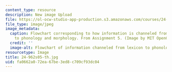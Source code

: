 ```yaml
---
content_type: resource
description: New image Upload
file: https://ol-ocw-studio-app-production.s3.amazonaws.com/courses/24-962-advanced-phonology-spring-2005/fa0662a072ea67be3ed8c709cf93dc04_24-962s05-th.jpg
file_type: image/jpeg
image_metadata:
  caption: Flowchart corresponding to how information is channeled from the lexicon,
    to phonology and morphology. From Assignment 5. (Image by MIT OpenCourseWare.)
  credit: ''
  image-alt: Flowchart of information channeled from lexicon to phonology and morphology.
resourcetype: Image
title: 24-962s05-th.jpg
uid: fa0662a0-72ea-67be-3ed8-c709cf93dc04
---
```

